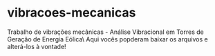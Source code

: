 # vibracoes-mecanicas
Trabalho de vibrações mecânicas - Análise Vibracional em Torres de Geração de Energia Eólica\\
Aqui vocês popderam baixar os arquivos e alterá-los à vontade!
